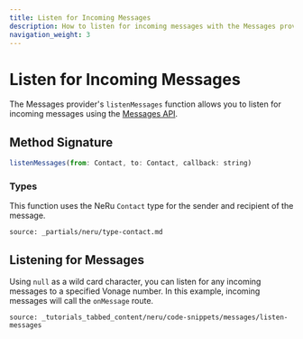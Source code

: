 ```yaml
---
title: Listen for Incoming Messages
description: How to listen for incoming messages with the Messages provider
navigation_weight: 3
---
```


# Listen for Incoming Messages

The Messages provider's `listenMessages` function allows you to listen for incoming messages using the [Messages API](/messages/overview).

## Method Signature
```javascript
listenMessages(from: Contact, to: Contact, callback: string)
```

### Types

This function uses the NeRu `Contact` type for the sender and recipient of the message.

```partial
source: _partials/neru/type-contact.md
```

## Listening for Messages

Using `null` as a wild card character, you can listen for any incoming messages to a specified Vonage number. In this example, incoming messages will call the `onMessage` route.

```tabbed_content
source: _tutorials_tabbed_content/neru/code-snippets/messages/listen-messages
```